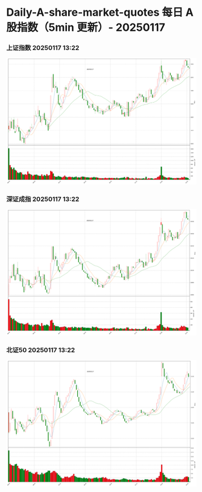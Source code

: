 
# Daily-A-share-market-quotes 每日 A 股指数（5min 更新）- 20250117

### 上证指数 20250117 13:22
![](./fig/2025/1/20250117-sh000001.png)

### 深证成指 20250117 13:22
![](./fig/2025/1/20250117-sz399001.png)

### 北证50 20250117 13:22
![](./fig/2025/1/20250117-bj899050.png)
